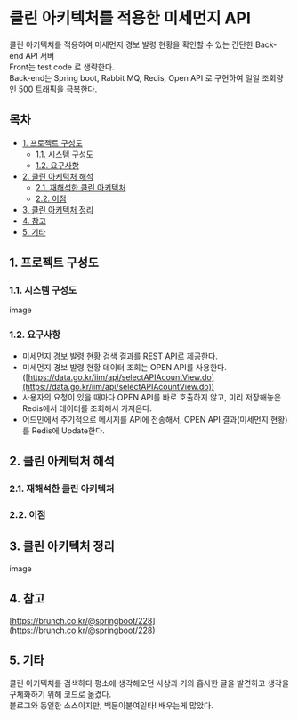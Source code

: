 <!-- omit in toc -->
# 클린 아키텍처를 적용한 미세먼지 API

클린 아키텍처를 적용하여 미세먼지 경보 발령 현황을 확인할 수 있는 간단한 Back-end API 서버  
Front는 test code 로 생략한다.  
Back-end는 Spring boot, Rabbit MQ, Redis, Open API 로 구현하여 일일 조회량인 500 트래픽을 극복한다.

<!-- omit in toc -->
## 목차

- [1. 프로젝트 구성도](#1-프로젝트-구성도)
  - [1.1. 시스템 구성도](#11-시스템-구성도)
  - [1.2. 요구사항](#12-요구사항)
- [2. 클린 아케턱처 해석](#2-클린-아케턱처-해석)
  - [2.1. 재해석한 클린 아키텍처](#21-재해석한-클린-아키텍처)
  - [2.2. 이점](#22-이점)
- [3. 클린 아키텍처 정리](#3-클린-아키텍처-정리)
- [4. 참고](#4-참고)
- [5. 기타](#5-기타)

## 1. 프로젝트 구성도

### 1.1. 시스템 구성도

image

### 1.2. 요구사항

- 미세먼지 경보 발령 현황 검색 결과를 REST API로 제공한다.
- 미세먼지 경보 발령 현황 데이터 조회는 OPEN API를 사용한다. ([https://data.go.kr/iim/api/selectAPIAcountView.do](https://data.go.kr/iim/api/selectAPIAcountView.do))
- 사용자의 요청이 있을 때마다 OPEN API를 바로 호출하지 않고, 미리 저장해놓은 Redis에서 데이터를 조회해서 가져온다.
- 어드민에서 주기적으로 메시지를 API에 전송해서, OPEN API 결과(미세먼지 현황)를 Redis에 Update한다.

## 2. 클린 아케턱처 해석

### 2.1. 재해석한 클린 아키텍처

### 2.2. 이점

## 3. 클린 아키텍처 정리

image

## 4. 참고

[https://brunch.co.kr/@springboot/228](https://brunch.co.kr/@springboot/228)

## 5. 기타

클린 아키텍처를 검색하다 평소에 생각해오던 사상과 거의 흡사한 글을 발견하고 생각을 구체화하기 위해 코드로 옮겼다.  
블로그와 동일한 소스이지만, 백문이불여일타! 배우는게 많았다.
